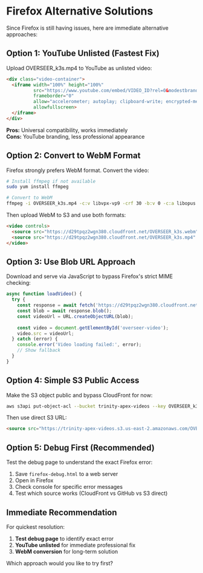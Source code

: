 # Firefox Alternative Solutions

Since Firefox is still having issues, here are immediate alternative approaches:

## Option 1: YouTube Unlisted (Fastest Fix)

Upload OVERSEER_k3s.mp4 to YouTube as unlisted video:

```html
<div class="video-container">
  <iframe width="100%" height="100%" 
          src="https://www.youtube.com/embed/VIDEO_ID?rel=0&modestbranding=1&showinfo=0" 
          frameborder="0" 
          allow="accelerometer; autoplay; clipboard-write; encrypted-media; gyroscope; picture-in-picture" 
          allowfullscreen>
  </iframe>
</div>
```

**Pros:** Universal compatibility, works immediately  
**Cons:** YouTube branding, less professional appearance  

## Option 2: Convert to WebM Format

Firefox strongly prefers WebM format. Convert the video:

```bash
# Install ffmpeg if not available
sudo yum install ffmpeg

# Convert to WebM
ffmpeg -i OVERSEER_k3s.mp4 -c:v libvpx-vp9 -crf 30 -b:v 0 -c:a libopus OVERSEER_k3s.webm
```

Then upload WebM to S3 and use both formats:

```html
<video controls>
  <source src="https://d29tpqz2wgn380.cloudfront.net/OVERSEER_k3s.webm" type="video/webm">
  <source src="https://d29tpqz2wgn380.cloudfront.net/OVERSEER_k3s.mp4" type="video/mp4">
</video>
```

## Option 3: Use Blob URL Approach

Download and serve via JavaScript to bypass Firefox's strict MIME checking:

```javascript
async function loadVideo() {
  try {
    const response = await fetch('https://d29tpqz2wgn380.cloudfront.net/OVERSEER_k3s.mp4');
    const blob = await response.blob();
    const videoUrl = URL.createObjectURL(blob);
    
    const video = document.getElementById('overseer-video');
    video.src = videoUrl;
  } catch (error) {
    console.error('Video loading failed:', error);
    // Show fallback
  }
}
```

## Option 4: Simple S3 Public Access

Make the S3 object public and bypass CloudFront for now:

```bash
aws s3api put-object-acl --bucket trinity-apex-videos --key OVERSEER_k3s.mp4 --acl public-read --profile trinity-beta2
```

Then use direct S3 URL:
```html
<source src="https://trinity-apex-videos.s3.us-east-2.amazonaws.com/OVERSEER_k3s.mp4" type="video/mp4">
```

## Option 5: Debug First (Recommended)

Test the debug page to understand the exact Firefox error:

1. Save `firefox-debug.html` to a web server
2. Open in Firefox
3. Check console for specific error messages
4. Test which source works (CloudFront vs GitHub vs S3 direct)

## Immediate Recommendation

For quickest resolution:
1. **Test debug page** to identify exact error
2. **YouTube unlisted** for immediate professional fix
3. **WebM conversion** for long-term solution

Which approach would you like to try first?